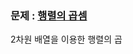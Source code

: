### 문제 : [행렬의 곱셈](https://school.programmers.co.kr/learn/courses/30/lessons/12949)

2차원 배열을 이용한 행렬의 곱